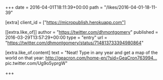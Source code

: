 +++
date = 2016-04-01T18:11:39+00:00
path = "/likes/2016-04-01-18-11-39"

[extra]
client_id = ["https://micropublish.herokuapp.com"]

[[extra.like_of]]
author = "https://twitter.com/dhmontgomery"
published = 2016-03-29T13:57:29+00:00
type = "entry"
url = "https://twitter.com/dhmontgomery/status/714813733394980864"

[extra.like_of.content]
text = "Neat! Type in any year and get a map of the world on that year: http://geacron.com/home-en/?sid=GeaCron763994… pic.twitter.com/Ug9o5yprgW"

+++

